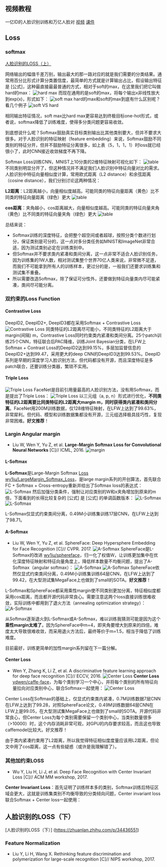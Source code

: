 ## 视频教程
一亿ID的人脸识别训练和万亿人脸对 [视频](https://v.qq.com/x/page/o070252xe05.html) [课件](https://edu.csdn.net/course/detail/8528)

## Loss

### softmax
[人脸识别的LOSS（上）](https://zhuanlan.zhihu.com/p/34404607)

网络输出的幅值千差万别，输出最大的那一路对应的就是我们需要的分类结果。通常用百分比形式计算分类置信度，最简单的方式就是计算输出占比，假设输出特征是 [公式]，这种最直接最最普通的方式，相对于soft的max，在这里我们把它叫做hard的max：
![hard max](pic/hardmax.jpg)
而现在通用的是soft的max，将每个输出x非线性放大到exp(x)，形式如下：
![soft max](pic/softmax.jpg)
hard的max和soft的max到底有什么区别呢？看几个例子
![soft VS hard](pic/softVShard.jpg)

相同输出特征情况，soft max比hard max更容易达到终极目标one-hot形式，或者说，softmax降低了训练难度，使得多分类问题更容易收敛。

到底想说什么呢？Softmax鼓励真实目标类别输出比其他类别要大，但并不要求大很多。对于人脸识别的特征映射（feature embedding）来说，Softmax鼓励不同类别的特征分开，但并不鼓励特征分离很多，如上表（5，1，1，1）时loss就已经很小了，此时CNN接近收敛梯度不再下降。

Softmax Loss训练CNN，MNIST上10分类的2维特征映射可视化如下：
![table](pic/table01.jpg)
不同类别明显分开了，但这种情况并不满足我们人脸识别中特征向量对比的需求。人脸识别中特征向量相似度计算，常用欧式距离（L2 distance）和余弦距离（cosine distance），我们分别讨论这两种情况：

**L2距离**：L2距离越小，向量相似度越高。可能同类的特征向量距离（黄色）比不同类的特征向量距离（绿色）更大
![table](pic/table02.jpg)  

**cos距离**：夹角越小，cos距离越大，向量相似度越高。可能同类的特征向量夹角（黄色）比不同类的特征向量夹角（绿色）更大
![table](pic/table03.jpg) 

总结来说：

+ Softmax训练的深度特征，会把整个超空间或者超球，按照分类个数进行划分，保证类别是可分的，这一点对多分类任务如MNIST和ImageNet非常合适，因为测试类别必定在训练类别中。
+ 但Softmax并不要求类内紧凑和类间分离，这一点非常不适合人脸识别任务，因为训练集的1W人数，相对测试集整个世界70亿人类来说，非常微不足道，而我们不可能拿到所有人的训练样本，更过分的是，一般我们还要求训练集和测试集不重叠。
+ 所以需要改造Softmax，除了保证可分性外，还要做到特征向量类内尽可能紧凑，类间尽可能分离。

### 双约束的Loss Function

#### Contrastive Loss
DeepID2, DeepID2+, DeepID3都在采用Softmax + Contrastive Loss
![Contrastive Loss](pic/ContrastiveLoss.jpg)
同类特征的L2距离尽可能小，不同类特征的L2距离大于margin(间隔) m，Contrastive Loss同时约束类内紧凑和类间分离。25个patch训练25个CNN，特征联合后PAC降维，训练Joint Bayesian分类，在LFW上Softmax + Contrast Loss的DeepID2达到99.15%，多层加监督信息的DeepID2+达到99.47，采用更大的deep CNN的DeepID3达到99.53%。DeepID系列是早期的深度学习人脸识别方法，但代码都没有开源，而且深度特征是多patch联合，还要训练分类器，繁琐不实用。

#### Triple Loss
![Triple Loss](pic/TripleLoss01.jpg)
FaceNet是目前引用量最高的人脸识别方法，没有用Softmax，而是提出了Triple Loss：
![Triple Loss](pic/TripleLoss02.jpg)
以三元组（a, p, n）形式进行优化，**不同类特征的L2距离要比同类特征的L2距离大margin m，同时获得类内紧凑和类间分离**。FaceNet用200M训练数据，仅128维特征映射，在LFW上达到了99.63%，非常犀利。但代码、模型和训练数据集都没有开源，三元组选择极具技巧性，复现非常困难。**好文推荐**！

### Largin Angular margin
+ Liu W, Wen Y, Yu Z, et al. **Large-Margin Softmax Loss for Convolutional Neural Networks** [C]// ICML, 2016.
![margin](pic/margin01.jpg)
#### L-Softmax
**L-Softmax**是Large-Margin Softmax [Loss wy1iu/LargeMargin_Softmax_Loss](https://github.com/wy1iu/LargeMargin_Softmax_Loss)，是large margin系列的开创算法，首先联合FC + Softmax + Cross-entropy重新并给出了Softmax loss的表达式：
![L-Softmax](pic/L-Softmax01.jpg)
然后加强分类条件，强制让对应类别的W和x夹角增加到原来的m倍，下面看到的长得比较复杂的 [公式] 是 [公式] 的单调函数版本：
![L-Softmax](pic/L-Softmax02.jpg)
![L-Softmax](pic/L-Softmax03.jpg)

L-Softmax仅显式约束类间分离，0.49M小训练集训练17层CNN，在LFW上达到了98.71。

#### A-Softmax
+ Liu W, Wen Y, Yu Z, et al. SphereFace: Deep Hypersphere Embedding for Face Recognition [C]// CVPR. 2017.
![A-Softmax](pic/A-Softmax01.jpg)
SphereFace是L-Softmax的改进 [wy1iu/sphereface](https://github.com/wy1iu/sphereface)，归一化了权值W，让训练更加集中在优化深度特征映射和特征向量角度上，降低样本数量不均衡问题，提出了A-Softmax（angular softmax）：
![A-Softmax](pic/A-Softmax02.jpg)
![A-Softmax](pic/A-Softmax03.jpg)
SphereFace依然仅显式约束类间分离，0.49M小训练集训练64层CNN，在LFW上达到了99.42，在大型测试集MegaFace上也做到了small的SOTA。**好文推荐**！

L-Softmax和SphereFace都采用乘性margin使不同类别更加分离，特征相似度都采用cos距离，而且都开源代码非常良心。需要注意这两个loss直接训练很难收敛，实际训练中都用到了退火方法（annealing optimization strategy）：
![A-Softmax](pic/A-Softmax04.jpg)

从Softmax逐渐退火到L-Softmax或A-Softmax，难以训练我猜测可能是因为这个**乘性margin太难了**。因为SphereFace中m=4，即夹角要增大到原来的四倍，难度太大导致很难收敛，而采用退火方法后，最终等价于m=1.5，相当于降低了训练难度。

目前最好，训练更简单的加性margin系列留在下一篇分解。

#### Center Loss
+ Wen Y, Zhang K, Li Z, et al. A discriminative feature learning approach for deep face recognition [C]// ECCV, 2016.
![Center Loss](pic/CenterLoss01.jpg)
**Center Loss** [ydwen/caffe-face](https://github.com/ydwen/caffe-face)，为每个类别学习一个中心，并将每个类别的所有特征向量拉向对应类别中心，联合Softmax一起使用：
![Center Loss](pic/CenterLoss02.jpg)

Center Loss在Softmax的基础上，仅显式约束类内紧凑，0.7M训练数据7层CNN在LFW上达到了99.28，对照SphereFace论文，0.49M训练数据64层CNN在LFW上是99.05，在大型测试集MegaFace上也做到了small的SOTA。开源代码非常良心，但Center Loss为每个类别需要保留一个类别中心，当类别数量很多（>10000）时，这个内存消耗非常可观，对GPU的内存要求较高，而且这也导致caffemodel比较大。好文推荐！

由于类内紧凑约束用了L2距离，所以我觉得特征相似度度量应该用L2距离，但论文中用了cos距离，这一点有些疑惑（或许是我理解错了）。

### 其他加约束LOSS
+ Wu Y, Liu H, Li J, et al. Deep Face Recognition with Center Invariant Loss [C]// ACM MM workshop, 2017.

**Center Invariant Loss**：首先证明了训练样本多的类别，Softmax训练后特征区域会更大，这就是训练集类别不均衡导致的分类倾向问题，Center invariant loss联合Softmax + Center loss一起使用：

## 人脸识别的LOSS（下）
[人脸识别的LOSS（下）] (https://zhuanlan.zhihu.com/p/34436551)
### Feature Normalization
+ Liu Y, Li H, Wang X. Rethinking feature discrimination and polymerization for large-scale recognition [C]// NIPS workshop, 2017.

